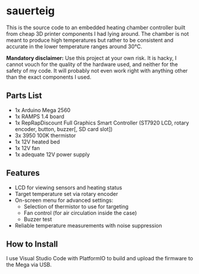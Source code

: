 # sauerteig

This is the source code to an embedded heating chamber controller built from
cheap 3D printer components I had lying around.
The chamber is not meant to produce high temperatures but rather to be
consistent and accurate in the lower temperature ranges around 30°C.

**Mandatory disclaimer:** Use this project at your own risk. It is hacky, I
cannot vouch for the quality of the hardware used, and neither for the safety
of my code. It will probably not even work right with anything other than the
exact components I used.

## Parts List

- 1x Arduino Mega 2560
- 1x RAMPS 1.4 board
- 1x RepRapDiscount Full Graphics Smart Controller (ST7920 LCD, rotary 
  encoder, button, buzzer[, SD card slot])
- 3x 3950 100K thermistor
- 1x 12V heated bed
- 1x 12V fan
- 1x adequate 12V power supply

## Features

- LCD for viewing sensors and heating status
- Target temperature set via rotary encoder
- On-screen menu for advanced settings:
    - Selection of thermistor to use for targeting
    - Fan control (for air circulation inside the case)
    - Buzzer test
- Reliable temperature measurements with noise suppression

## How to Install

I use Visual Studio Code with PlatformIO to build and upload the firmware to
the Mega via USB.
